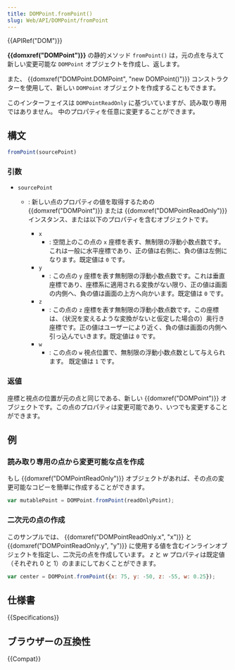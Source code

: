 ```yaml
---
title: DOMPoint.fromPoint()
slug: Web/API/DOMPoint/fromPoint
---
```

{{APIRef("DOM")}}

**{{domxref("DOMPoint")}}** の静的メソッド `fromPoint()` は，元の点を与えて新しい変更可能な `DOMPoint` オブジェクトを作成し、返します。

また、 {{domxref("DOMPoint.DOMPoint", "new DOMPoint()")}} コンストラクターを使用して、新しい `DOMPoint` オブジェクトを作成することもできます。

このインターフェイスは `DOMPointReadOnly` に基づいていますが、読み取り専用ではありません。
中のプロパティを任意に変更することができます。

## 構文

```js
fromPoint(sourcePoint)
```

### 引数

- `sourcePoint`

  - : 新しい点のプロパティの値を取得するための {{domxref("DOMPoint")}} または {{domxref("DOMPointReadOnly")}} インスタンス、または以下のプロパティを含むオブジェクトです。

    - `x`
      - : 空間上のこの点の `x` 座標を表す、無制限の浮動小数点数です。これは一般に水平座標であり、正の値は右側に、負の値は左側になります。既定値は `0` です。
    - `y`
      - : この点の `y` 座標を表す無制限の浮動小数点数です。これは垂直座標であり、座標系に適用される変換がない限り、正の値は画面の内側へ、負の値は画面の上方へ向かいます。既定値は `0` です。
    - `z`
      - : この点の `z` 座標を表す無制限の浮動小数点数です。この座標は、（状況を変えるような変換がないと仮定した場合の）奥行き座標です。正の値はユーザーにより近く、負の値は画面の内側へ引っ込んでいきます。既定値は `0` です。
    - `w`
      - : この点の `w` 視点位置で、無制限の浮動小数点数として与えられます。 既定値は `1` です。

### 返値

座標と視点の位置が元の点と同じである、新しい {{domxref("DOMPoint")}} オブジェクトです。この点のプロパティは変更可能であり、いつでも変更することができます。

## 例

### 読み取り専用の点から変更可能な点を作成

もし {{domxref("DOMPointReadOnly")}} オブジェクトがあれば、その点の変更可能なコピーを簡単に作成することができます。

```js
var mutablePoint = DOMPoint.fromPoint(readOnlyPoint);
```

### 二次元の点の作成

このサンプルでは、 {{domxref("DOMPointReadOnly.x", "x")}} と {{domxref("DOMPointReadOnly.y", "y")}} に使用する値を含むインラインオブジェクトを指定し、二次元の点を作成しています。 _z_ と _w_ プロパティは既定値（それぞれ 0 と 1）のままにしておくことができます。

```js
var center = DOMPoint.fromPoint({x: 75, y: -50, z: -55, w: 0.25});
```

## 仕様書

{{Specifications}}

## ブラウザーの互換性

{{Compat}}
